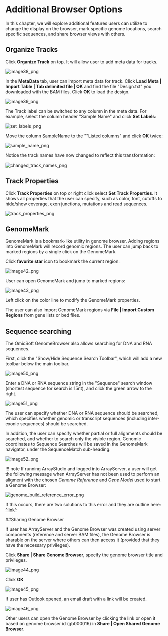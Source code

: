 # Additional Browser Options

In this chapter, we will explore additional features users can utilize to change the display on the browser, mark specific genome locations, search specific sequences, and share browser views with others.

## Organize Tracks

Click **Organize Track** on top.
It will allow user to add meta data for tracks.

![image38_png](images/image38.png)

In the **MetaData** tab, user can import meta data for track. Click **Load Meta | Import Table | Tab delimited file | OK** and find the file "Design.txt" you downloaded with the BAM files. Click **OK** to load the design.

![image39_png](images/image39.png)

The Track label can be switched to any column in the meta data. For example, select the column header "Sample Name" and click **Set Labels**:

![set_labels_png](images/set_labels.png)

Move the column SampleName to the ""Listed columns" and click **OK** twice:

![sample_name_png](images/sample_name.png)

Notice the track names have now changed to reflect this transformation:

![changed_track_names_png](images/changed_track_names.png)

## Track Properties

Click **Track Properties** on top or right click select **Set Track Properties**.
It shows all properties that the user can specify, such as color, font, cutoffs to hide/show coverage, exon junctions, mutations and read sequences.

![track_properties_png](images/track_properties.png)

## GenomeMark

GenomeMark is a bookmark-like utility in genome browser. Adding regions into GenomeMark will record genomic regions.
The user can jump back to marked regions by a single click on the GenomeMark.

Click **favorite star** icon to bookmark the current region:

![image42_png](images/image42.png)

User can open GenomeMark and jump to marked regions:

![image43_png](images/image43.png)

Left click on the color line to modify the GenomeMark properties.

The user can also import GenomeMark regions via **File | Import Custom Regions** from gene lists or bed files.

## Sequence searching
The OmicSoft GenomeBrowser also allows searching for DNA and RNA sequences.

First, click the "Show/Hide Sequence Search Toolbar", which will add a new toolbar below the main toolbar.

![image50_png](images/image50.png)

Enter a DNA or RNA sequence string in the "Sequence" search window (shortest sequence for search is 15nt), and click the green arrow to the right.

![image51_png](images/image51.png)

The user can specify whether DNA or RNA sequence should be searched, which specifies whether genomic or transcript sequences (including inter-exonic sequences) should be searched.

In addition, the user can specify whether partial or full alignments should be searched, and whether to search only the visible region. Genomic coordinates to Sequence Searches will be saved in the GenomeMark navigator, under the SequenceMatch sub-heading.

![image52_png](images/image52.png)


!!! note
    If running ArrayStudio and logged into ArrayServer, a user will get the following message when ArrayServer has not been used to perform an aligment with the chosen *Genome Reference* and *Gene Model* used to start a Genome Browser:

![genome_build_reference_error_png](images/genome_build_reference_error.png)

If this occurs, there are two solutions to this error and they are outline here:
[^link^](http://www.arrayserver.com/wiki/index.php?title=Automatic_index )

##Sharing Genome Browser

If user has ArrayServer and the Genome Browser was created using server components (reference and server BAM files), the Genome Browser is sharable on the server where others can then access it (provided that they have the necessary privileges).

Click **Share | Share Genome Browser**, specify the genome browser title and privileges.

![image44_png](images/image44.png)

Click **OK**

![image45_png](images/image45.png)

If user has Outlook opened, an email draft with a link will be created.

![image46_png](images/image46.png)

Other users can open the Genome Browser by clicking the link or open it based on genome browser id (gb000016) in **Share | Open Shared Genome Browser**.
